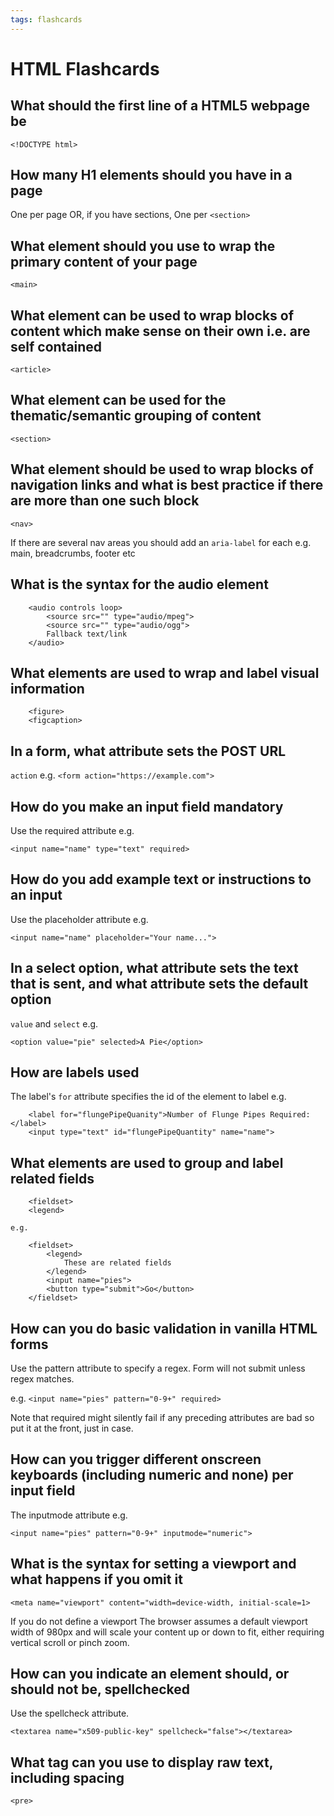 ```yaml
---
tags: flashcards
---
```


# HTML Flashcards

## What should the first line of a HTML5 webpage be


    <!DOCTYPE html>


## How many H1 elements should you have in a page

One per page OR, if you have sections, One per `<section>`

## What element should you use to wrap the primary content of your page

    <main>

## What element can be used to wrap blocks of content which make sense on their own i.e. are self contained

    <article>

## What element can be used for the thematic/semantic grouping of content

    <section>

## What element should be used to wrap blocks of navigation links and what is best practice if there are more than one such block

    <nav>

If there are several nav areas you should add an `aria-label` for each e.g. main, breadcrumbs, footer etc

## What is the syntax for the audio element

```
    <audio controls loop>
        <source src="" type="audio/mpeg">
        <source src="" type="audio/ogg">    
        Fallback text/link
    </audio>
```

## What elements are used to wrap and label visual information

```
    <figure>
    <figcaption>
```

## In a form, what attribute sets the POST URL

`action`  e.g. `<form action="https://example.com">`

## How do you make an input field mandatory

Use the required attribute e.g.

    <input name="name" type="text" required>


## How do you add example text or instructions to an input

Use the placeholder attribute e.g.

    <input name="name" placeholder="Your name...">


## In a select option, what attribute sets the text that is sent, and what attribute sets the default option

`value` and `select` e.g. 

    <option value="pie" selected>A Pie</option>

## How are labels used

The label's `for` attribute specifies the id of the element to label e.g.

```
    <label for="flungePipeQuanity">Number of Flunge Pipes Required:</label>
    <input type="text" id="flungePipeQuantity" name="name">
```

## What elements are used to group and label related fields

```
    <fieldset>
    <legend>

e.g.

    <fieldset>
        <legend>
            These are related fields
        </legend>
        <input name="pies">
        <button type="submit">Go</button>
    </fieldset>
```

## How can you do basic validation in vanilla HTML forms

Use the pattern attribute to specify a regex. Form will not submit unless regex matches.

e.g. `<input name="pies" pattern="0-9+" required>`

Note that required might silently fail if any preceding attributes are bad so put it at the front, just in case.

## How can you trigger different onscreen keyboards (including numeric and none) per input field

The inputmode attribute e.g.

    <input name="pies" pattern="0-9+" inputmode="numeric">

## What is the syntax for setting a viewport and what happens if you omit it

    <meta name="viewport" content="width=device-width, initial-scale=1>

If you do not define a viewport The browser assumes a default viewport width of 980px and will scale your content up or down to fit, either requiring vertical scroll or pinch zoom.
       
## How can you indicate an element should, or should not be, spellchecked

Use the spellcheck attribute.

    <textarea name="x509-public-key" spellcheck="false"></textarea>


## What tag can you use to display raw text, including spacing

`<pre>`